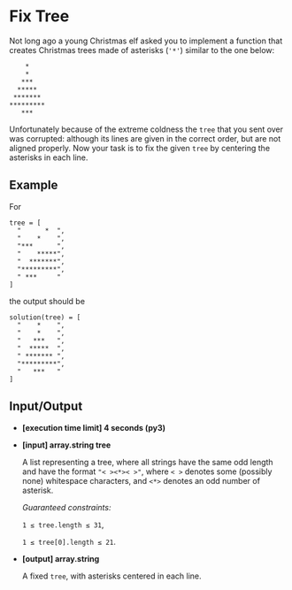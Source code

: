 # Fix Tree

Not long ago a young Christmas elf asked you to implement a function that creates Christmas trees made of asterisks (`'*'`) similar to the one below:

```
    *    
    *    
   ***   
  *****  
 ******* 
*********
   ***   
```

Unfortunately because of the extreme coldness the `tree` that you sent over was corrupted: although its lines are given in the correct order, but are not aligned properly. Now your task is to fix the given `tree` by centering the asterisks in each line.

## Example

For

```
tree = [
  "      *  ", 
  "    *    ", 
  "***      ", 
  "    *****", 
  "  *******", 
  "*********", 
  " ***     "
]
```

the output should be

```
solution(tree) = [
  "    *    ", 
  "    *    ", 
  "   ***   ", 
  "  *****  ", 
  " ******* ", 
  "*********", 
  "   ***   "
]
```

## Input/Output

- **[execution time limit] 4 seconds (py3)**

- **[input] array.string tree**

	A list representing a tree, where all strings have the same odd length and have the format `"< ><*>< >"`, where `< >` denotes some (possibly none) whitespace characters, and `<*>` denotes an odd number of asterisk.

	*Guaranteed constraints:*

	`1 ≤ tree.length ≤ 31`,

	`1 ≤ tree[0].length ≤ 21`.

- **[output] array.string**

	A fixed `tree`, with asterisks centered in each line.
